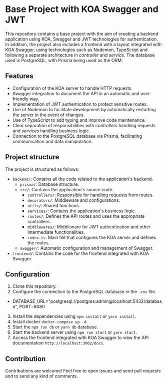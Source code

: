 # Base Project with KOA Swagger and JWT

This repository contains a base project with the aim of creating a backend application using KOA, Swagger and JWT technologies for authentication. In addition, the project also includes a frontend with a layout integrated with KOA Swagger, using technologies such as Nodemon, TypeScript and following a separate architecture in *controller* and *service*. The database used is PostgreSQL, with Prisma being used as the ORM.

## Features

- Configuration of the KOA server to handle HTTP requests.
- Swagger integration to document the API in an automatic and user-friendly way.
- Implementation of JWT authentication to protect sensitive routes.
- Use of Nodemon to facilitate development by automatically restarting the server in the event of changes.
- Use of TypeScript to add typing and improve code maintenance.
- Clear separation of responsibilities with *controllers* handling requests and *services* handling business logic.
- Connection to the PostgreSQL database via Prisma, facilitating communication and data manipulation.

## Project structure

The project is structured as follows:

- `backend/`: Contains all the code related to the application's backend.
  - `prisma/`: Database structure.
  - `src/`: Contains the application's source code.
    - `controllers/`: Responsible for handling requests from routes.
    - `decorators/`: Middleware and configurations.
    - `utils/`: Shared functions.
    - `services/`: Contains the application's business logic.
    - `routes/`: Defines the API routes and uses the appropriate controllers.
    - `middlewares/`: Middleware for JWT authentication and other intermediate functionalities.
    - `index.ts`: Main file that configures the KOA server and defines the routes.
  - `swagger/`: Automatic configuration and management of Swagger.
- `frontend/`: Contains the code for the frontend integrated with KOA Swagger.

## Configuration

1. Clone this repository.
2. Configure the connection to the PostgreSQL database in the `.env` file.
  * DATABASE_URL="postgresql://postgres:admin@localhost:5432/database", PORT=8080
3. Install the dependencies using `npm install` or `yarn install`.
3. Install docker `docker-compose up -d`.
3. Start the `npm run db` or `yarn db` database.
4. Start the backend server using `npm run start` or `yarn start`.
5. Access the frontend integrated with KOA Swagger to view the API documentation `http://localhost:3002/docs`.

## Contribution

Contributions are welcome! Feel free to open issues and send pull requests and to send any kind of comments.